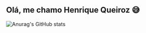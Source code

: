 ## Olá, me chamo Henrique Queiroz 😅

![Anurag's GitHub stats](https://github-readme-stats.vercel.app/api?username=henriquequeiroz18&show_icons=true&theme=radical) 

